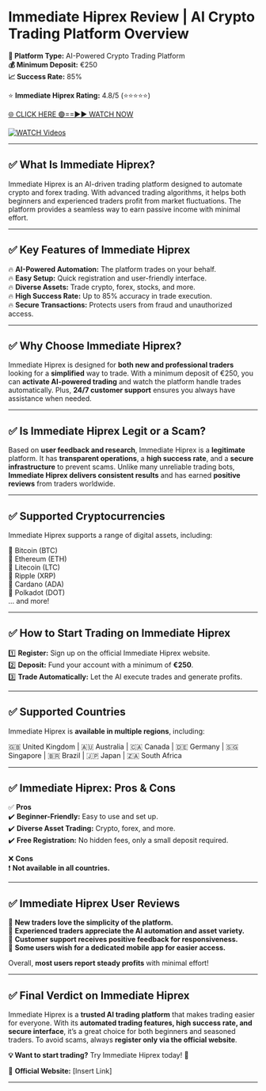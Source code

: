 # Immediate Hiprex Review | AI Crypto Trading Platform Overview  

**📌 Platform Type:** AI-Powered Crypto Trading Platform  
**💰 Minimum Deposit:** €250  
**📈 Success Rate:** 85%  

⭐ **Immediate Hiprex Rating:** 4.8/5 (⭐⭐⭐⭐⭐)  

[🌐 CLICK HERE 🟢==►► WATCH NOW](https://bitdoo.net/immediate-hiprex)

[![WATCH Videos](https://i.imgur.com/dJHk4Zq.gif)](https://bitdoo.net/immediate-hiprex)

---  

## ✅ What Is Immediate Hiprex?  

Immediate Hiprex is an AI-driven trading platform designed to automate crypto and forex trading. With advanced trading algorithms, it helps both beginners and experienced traders profit from market fluctuations. The platform provides a seamless way to earn passive income with minimal effort.  

---  

## ✅ Key Features of Immediate Hiprex  

🔥 **AI-Powered Automation:** The platform trades on your behalf.  
🔥 **Easy Setup:** Quick registration and user-friendly interface.  
🔥 **Diverse Assets:** Trade crypto, forex, stocks, and more.  
🔥 **High Success Rate:** Up to 85% accuracy in trade execution.  
🔥 **Secure Transactions:** Protects users from fraud and unauthorized access.  

---  

## ✅ Why Choose Immediate Hiprex?  

Immediate Hiprex is designed for **both new and professional traders** looking for a **simplified** way to trade. With a minimum deposit of €250, you can **activate AI-powered trading** and watch the platform handle trades automatically. Plus, **24/7 customer support** ensures you always have assistance when needed.  

---  

## ✅ Is Immediate Hiprex Legit or a Scam?  

Based on **user feedback and research**, Immediate Hiprex is a **legitimate** platform. It has **transparent operations**, a **high success rate**, and a **secure infrastructure** to prevent scams. Unlike many unreliable trading bots, **Immediate Hiprex delivers consistent results** and has earned **positive reviews** from traders worldwide.  

---  

## ✅ Supported Cryptocurrencies  

Immediate Hiprex supports a range of digital assets, including:  

🔹 Bitcoin (BTC)  
🔹 Ethereum (ETH)  
🔹 Litecoin (LTC)  
🔹 Ripple (XRP)  
🔹 Cardano (ADA)  
🔹 Polkadot (DOT)  
... and more!  

---  

## ✅ How to Start Trading on Immediate Hiprex  

1️⃣ **Register:** Sign up on the official Immediate Hiprex website.  
2️⃣ **Deposit:** Fund your account with a minimum of **€250**.  
3️⃣ **Trade Automatically:** Let the AI execute trades and generate profits.  

---  

## ✅ Supported Countries  

Immediate Hiprex is **available in multiple regions**, including:  

🇬🇧 United Kingdom | 🇦🇺 Australia | 🇨🇦 Canada | 🇩🇪 Germany | 🇸🇬 Singapore | 🇧🇷 Brazil | 🇯🇵 Japan | 🇿🇦 South Africa  

---  

## ✅ Immediate Hiprex: Pros & Cons  

✅ **Pros**  
✔️ **Beginner-Friendly:** Easy to use and set up.  
✔️ **Diverse Asset Trading:** Crypto, forex, and more.  
✔️ **Free Registration:** No hidden fees, only a small deposit required.  

❌ **Cons**  
❗ **Not available in all countries.**  

---  

## ✅ Immediate Hiprex User Reviews  

🔹 **New traders love the simplicity of the platform.**  
🔹 **Experienced traders appreciate the AI automation and asset variety.**  
🔹 **Customer support receives positive feedback for responsiveness.**  
🔹 **Some users wish for a dedicated mobile app for easier access.**  

Overall, **most users report steady profits** with minimal effort!  

---  

## ✅ Final Verdict on Immediate Hiprex  

Immediate Hiprex is a **trusted AI trading platform** that makes trading easier for everyone. With its **automated trading features, high success rate, and secure interface**, it’s a great choice for both beginners and seasoned traders. To avoid scams, always **register only via the official website**.  

**💡 Want to start trading?** Try Immediate Hiprex today! 🚀  

🔗 **Official Website:** [Insert Link]  

---  
















